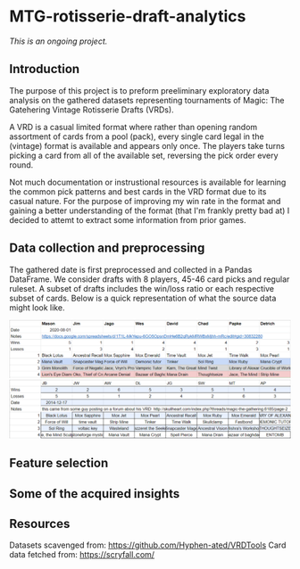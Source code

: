 # MTG-rotisserie-draft-analytics
*This is an ongoing project.*

## Introduction

The purpose of this project is to preform preeliminary exploratory data analysis on the gathered datasets representing tournaments of Magic: The Gatehering Vintage Rotisserie Drafts (VRDs). 

A VRD is a casual limited format where rather than opening random assortment of cards from a pool (pack), every single card legal in the (vintage) format is available and appears only once. The players take turns picking a card from all of the available set, reversing the pick order every round. 

Not much documentation or instrustional resources is available for learning the common pick patterns and best cards in the VRD format due to its casual nature. For the purpose of improving my win rate in the format and gaining a better understanding of the format (that I'm frankly pretty bad at) I decided to attemt to extract some information from prior games.

## Data collection and preprocessing
The gathered date is first preprocessed and collected in a Pandas DataFrame. We consider drafts with 8 players, 45-46 card picks and regular ruleset. A subset of drafts includes the win/loss ratio or each respective subset of cards. Below is a quick representation of what the source data might look like.

![preview1](figs/data_preview1.PNG)
![preview2](figs/data_preview2.PNG)

## Feature selection

## Some of the acquired insights

## Resources
Datasets scavenged from: https://github.com/Hyphen-ated/VRDTools
Card data fetched from: https://scryfall.com/

